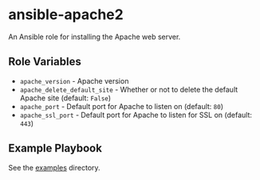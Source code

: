 # ansible-apache2

An Ansible role for installing the Apache web server.

## Role Variables

- `apache_version` - Apache version
- `apache_delete_default_site` - Whether or not to delete the default Apache site (default: `False`)
- `apache_port` - Default port for Apache to listen on (default: `80`)
- `apache_ssl_port` - Default port for Apache to listen for SSL on (default: `443`)

## Example Playbook

See the [examples](./examples/) directory.

